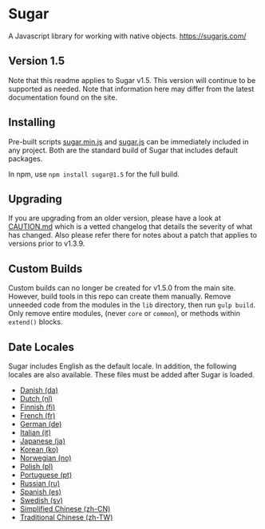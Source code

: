 # Sugar

A Javascript library for working with native objects.
https://sugarjs.com/

## Version 1.5

Note that this readme applies to Sugar v1.5. This version will continue to be
supported as needed. Note that information here may differ from the latest
documentation found on the site.

## Installing

Pre-built scripts [sugar.min.js](sugar.min.js) and [sugar.js](sugar.js) can be
immediately included in any project. Both are the standard build of Sugar that
includes default packages.

In npm, use `npm install sugar@1.5` for the full build.

## Upgrading

If you are upgrading from an older version, please have a look at
[CAUTION.md](CAUTION.md) which is a vetted changelog that details the severity
of what has changed. Also please refer there for notes about a patch that
applies to versions prior to v1.3.9.

## Custom Builds

Custom builds can no longer be created for v1.5.0 from the main site. However,
build tools in this repo can create them manually. Remove unneeded code from
the modules in the `lib` directory, then run `gulp build`. Only remove entire
modules, (never `core` or `common`), or methods within `extend()` blocks.

## Date Locales

Sugar includes English as the default locale. In addition, the following locales
are also available. These files must be added after Sugar is loaded.

- [Danish (da)](lib/locales/da.js)
- [Dutch (nl)](lib/locales/nl.js)
- [Finnish (fi)](lib/locales/fi.js)
- [French (fr)](lib/locales/fr.js)
- [German (de)](lib/locales/de.js)
- [Italian (it)](lib/locales/it.js)
- [Japanese (ja)](lib/locales/ja.js)
- [Korean (ko)](lib/locales/ko.js)
- [Norwegian (no)](lib/locales/no.js)
- [Polish (pl)](lib/locales/pl.js)
- [Portuguese (pt)](lib/locales/pt.js)
- [Russian (ru)](lib/locales/ru.js)
- [Spanish (es)](lib/locales/es.js)
- [Swedish (sv)](lib/locales/sv.js)
- [Simplified Chinese (zh-CN)](lib/locales/zh-CN.js)
- [Traditional Chinese (zh-TW)](lib/locales/zh-TW.js)
